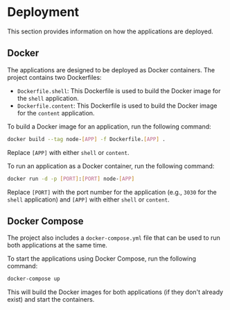 # Deployment

This section provides information on how the applications are deployed.

## Docker

The applications are designed to be deployed as Docker containers. The project contains two Dockerfiles:

-   `Dockerfile.shell`: This Dockerfile is used to build the Docker image for the `shell` application.
-   `Dockerfile.content`: This Dockerfile is used to build the Docker image for the `content` application.

To build a Docker image for an application, run the following command:

```bash
docker build --tag node-[APP] -f Dockerfile.[APP] .
```

Replace `[APP]` with either `shell` or `content`.

To run an application as a Docker container, run the following command:

```bash
docker run -d -p [PORT]:[PORT] node-[APP]
```

Replace `[PORT]` with the port number for the application (e.g., `3030` for the `shell` application) and `[APP]` with either `shell` or `content`.

## Docker Compose

The project also includes a `docker-compose.yml` file that can be used to run both applications at the same time.

To start the applications using Docker Compose, run the following command:

```bash
docker-compose up
```

This will build the Docker images for both applications (if they don't already exist) and start the containers.
